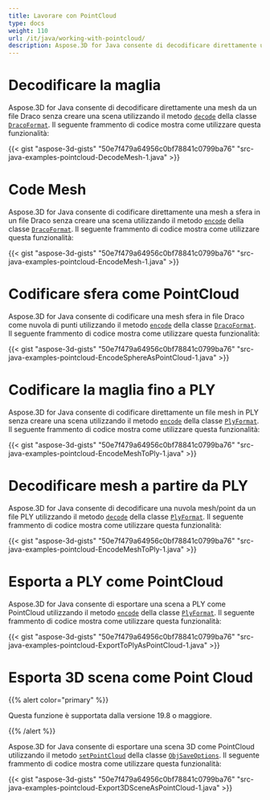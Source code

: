 ```yaml
---
title: Lavorare con PointCloud
type: docs
weight: 110
url: /it/java/working-with-pointcloud/
description: Aspose.3D for Java consente di decodificare direttamente una mesh da un file Draco senza creare una scena utilizzando il metodo di decodifica della classe DracoFormat.
---
```

#  **Decodificare la maglia**
Aspose.3D for Java consente di decodificare direttamente una mesh da un file Draco senza creare una scena utilizzando il metodo [`decode`](https://reference.aspose.com/3d/java/com.aspose.threed/DracoFormat#decode-java.lang.String-) della classe [`DracoFormat`](https://reference.aspose.com/3d/java/com.aspose.threed/DracoFormat). Il seguente frammento di codice mostra come utilizzare questa funzionalità:



{{< gist "aspose-3d-gists" "50e7f479a64956c0bf78841c0799ba76" "src-java-examples-pointcloud-DecodeMesh-1.java" >}}
#  **Code Mesh**
Aspose.3D for Java consente di codificare direttamente una mesh a sfera in un file Draco senza creare una scena utilizzando il metodo [`encode`](https://reference.aspose.com/3d/java/com.aspose.threed/DracoFormat#encode-com.aspose.threed.Entity-java.lang.String-) della classe [`DracoFormat`](https://reference.aspose.com/3d/java/com.aspose.threed/DracoFormat). Il seguente frammento di codice mostra come utilizzare questa funzionalità:



{{< gist "aspose-3d-gists" "50e7f479a64956c0bf78841c0799ba76" "src-java-examples-pointcloud-EncodeMesh-1.java" >}}
#  **Codificare sfera come PointCloud**
Aspose.3D for Java consente di codificare una mesh sfera in file Draco come nuvola di punti utilizzando il metodo [`encode`](https://reference.aspose.com/3d/java/com.aspose.threed/DracoFormat#encode-com.aspose.threed.Entity-java.lang.String-com.aspose.threed.DracoSaveOptions-) della classe [`DracoFormat`](https://reference.aspose.com/3d/java/com.aspose.threed/DracoFormat). Il seguente frammento di codice mostra come utilizzare questa funzionalità:



{{< gist "aspose-3d-gists" "50e7f479a64956c0bf78841c0799ba76" "src-java-examples-pointcloud-EncodeSphereAsPointCloud-1.java" >}}
#  **Codificare la maglia fino a PLY**
Aspose.3D for Java consente di codificare direttamente un file mesh in PLY senza creare una scena utilizzando il metodo [`encode`](https://reference.aspose.com/3d/java/com.aspose.threed/PlyFormat#encode-com.aspose.threed.Entity-java.lang.String-) della classe [`PlyFormat`](https://reference.aspose.com/3d/java/com.aspose.threed/PlyFormat). Il seguente frammento di codice mostra come utilizzare questa funzionalità:



{{< gist "aspose-3d-gists" "50e7f479a64956c0bf78841c0799ba76" "src-java-examples-pointcloud-EncodeMeshToPly-1.java" >}}
#  **Decodificare mesh a partire da PLY**
Aspose.3D for Java consente di decodificare una nuvola mesh/point da un file PLY utilizzando il metodo [`decode`](https://reference.aspose.com/3d/java/com.aspose.threed/PlyFormat#decode-java.lang.String-) della classe [`PlyFormat`](https://reference.aspose.com/3d/java/com.aspose.threed/PlyFormat). Il seguente frammento di codice mostra come utilizzare questa funzionalità:



{{< gist "aspose-3d-gists" "50e7f479a64956c0bf78841c0799ba76" "src-java-examples-pointcloud-EncodeMeshToPly-1.java" >}}
#  **Esporta a PLY come PointCloud**
Aspose.3D for Java consente di esportare una scena a PLY come PointCloud utilizzando il metodo [`encode`](https://reference.aspose.com/3d/java/com.aspose.threed/PlyFormat#encode-com.aspose.threed.Entity-java.lang.String-com.aspose.threed.PlySaveOptions-) della classe [`PlyFormat`](https://reference.aspose.com/3d/java/com.aspose.threed/PlyFormat). Il seguente frammento di codice mostra come utilizzare questa funzionalità:



{{< gist "aspose-3d-gists" "50e7f479a64956c0bf78841c0799ba76" "src-java-examples-pointcloud-ExportToPlyAsPointCloud-1.java" >}}
#  **Esporta 3D scena come Point Cloud**
{{% alert color="primary" %}} 

Questa funzione è supportata dalla versione 19.8 o maggiore.

{{% /alert %}} 

Aspose.3D for Java consente di esportare una scena 3D come PointCloud utilizzando il metodo [`setPointCloud`](https://reference.aspose.com/3d/java/com.aspose.threed/ObjSaveOptions#setPointCloud-boolean-) della classe [`ObjSaveOptions`](https://reference.aspose.com/3d/java/com.aspose.threed/ObjSaveOptions). Il seguente frammento di codice mostra come utilizzare questa funzionalità:

{{< gist "aspose-3d-gists" "50e7f479a64956c0bf78841c0799ba76" "src-java-examples-pointcloud-Export3DSceneAsPointCloud-1.java" >}}

